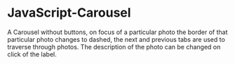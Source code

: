 # JavaScript-Carousel
A Carousel without buttons, on focus of a particular photo the border of that particular photo changes to dashed, the next and previous tabs are used to traverse through photos. The description of the photo can be changed on click of the label.

